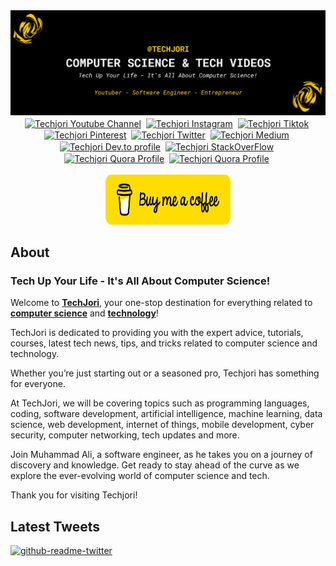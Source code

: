<img src="./images/Techjori - Github - Banner.png" alt="Techjori Github Banner">

<br/>
<div align="center">
<a href="https://www.youtube.com/channel/UCCmmgvwrEJ1YUpGWZBk5xsA?sub_confirmation=1" target="blank"><img align="center" src="https://cdn.jsdelivr.net/npm/simple-icons@3.0.1/icons/youtube.svg" alt="Techjori Youtube Channel" height="30" width="30" /></a>&nbsp;
<a href="https://www.instagram.com/techjori/" target="blank"><img align="center" src="https://cdn.jsdelivr.net/npm/simple-icons@3.0.1/icons/instagram.svg" alt="Techjori Instagram" height="30" width="30" /></a>&nbsp;
<a href="https://www.tiktok.com/@techjori" target="blank"><img align="center" src="https://cdn.jsdelivr.net/npm/simple-icons@3.0.1/icons/tiktok.svg" alt="Techjori Tiktok" height="30" width="30" /></a>&nbsp;
<a href="https://www.pinterest.com/techjori" target="blank"><img align="center" src="https://cdn.jsdelivr.net/npm/simple-icons@3.0.1/icons/pinterest.svg" alt="Techjori Pinterest" height="30" width="30" /></a>&nbsp;
<a href="https://twitter.com/techjori" target="blank"><img align="center" src="https://cdn.jsdelivr.net/npm/simple-icons@3.0.1/icons/twitter.svg" alt="Techjori Twitter" height="30" width="30" /></a>&nbsp;
<a href="https://medium.com/@techjori" target="blank"><img align="center" src="https://cdn.jsdelivr.net/npm/simple-icons@3.0.1/icons/medium.svg" alt="Techjori Medium" height="30" width="30" /></a>&nbsp;
<a href="https://dev.to/techjori" target="blank"><img align="center" src="https://simpleicons.org/icons/devdotto.svg" alt="Techjori Dev.to profile" height="30" width="30" /></a>&nbsp;
<a href="https://stackoverflow.com/users/20851812/techjori?tab=profile" target="blank"><img align="center" src="https://cdn.jsdelivr.net/npm/simple-icons@3.0.1/icons/stackoverflow.svg" alt="Techjori StackOverFlow" height="30" width="30" /></a>&nbsp;
<a href="https://www.quora.com/profile/Techjori" target="blank"><img align="center" src="https://cdn.jsdelivr.net/npm/simple-icons@3.0.1/icons/quora.svg" alt="Techjori Quora Profile" height="30" width="30" /></a>&nbsp;
<a href="https://www.buymeacoffee.com/techjori" target="blank"><img align="center" src="https://cdn.jsdelivr.net/npm/simple-icons@3.0.1/icons/buymeacoffee.svg" alt="Techjori Quora Profile" height="30" width="30" /></a>&nbsp;
</div>
<br/>
<div align="center">
<a href="https://www.buymeacoffee.com/techjori" title="buy me a coffee"><img src="./images/bmc-button.svg" width="200" height="80" alt="Buy me a Coffee"></a></div>
<h2>About</h2>

<h3>Tech Up Your Life - It's All About Computer Science!</h3>


<p>Welcome to <a href="https://www.youtube.com/channel/UCCmmgvwrEJ1YUpGWZBk5xsA?sub_confirmation=1" alt="techjori"><b>TechJori</b></a>, your one-stop destination for everything related to <a href="https://www.youtube.com/channel/UCCmmgvwrEJ1YUpGWZBk5xsA?sub_confirmation=1" alt="Techjori"><b>computer science</b></a> and <a href="https://www.youtube.com/channel/UCCmmgvwrEJ1YUpGWZBk5xsA?sub_confirmation=1" alt="techjori"><b>technology</b></a>!</p>

<p>TechJori is dedicated to providing you with the expert advice, tutorials, courses, latest tech news, tips, and tricks related to computer science and technology.</p>

<p>Whether you’re just starting out or a seasoned pro, Techjori has something for everyone.</p>

<p>At TechJori, we will be covering topics such as programming languages, coding, software development, artificial intelligence, machine learning, data science, web development, internet of things, mobile development, cyber security, computer networking, tech updates and more.</p>

<p>Join Muhammad Ali, a software engineer, as he takes you on a journey of discovery and knowledge. Get ready to stay ahead of the curve as we explore the ever-evolving world of computer science and tech.</p>

<p>Thank you for visiting Techjori!</p>
<h2>Latest Tweets</h2>

[![github-readme-twitter](https://github-readme-twitter.gazf.vercel.app/api?id=techjori)](https://github.com/gazf/github-readme-twitter)


<!---
techjori/techjori is a ✨ special ✨ repository because its `README.md` (this file) appears on your GitHub profile.
You can click the Preview link to take a look at your changes.
--->
